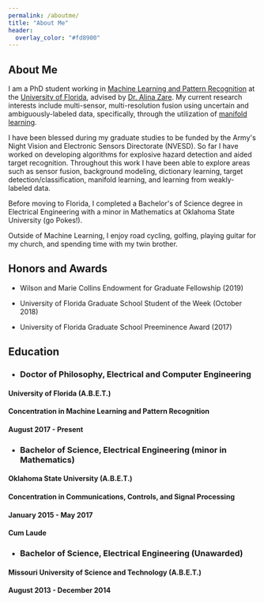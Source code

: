 ```yaml
---
permalink: /aboutme/
title: "About Me"
header:
  overlay_color: "#fd8900"
---
```


## About Me

I am a PhD student working in [Machine Learning and Pattern Recognition](https://en.wikipedia.org/wiki/Machine_learning) at the [University of Florida](https://www.ece.ufl.edu/), advised by [Dr. Alina Zare](https://faculty.eng.ufl.edu/machine-learning/machine-learning-sensing-lab/).  My current research interests include multi-sensor, multi-resolution fusion using uncertain and ambiguously-labeled data, specifically, through the utilization of [manifold learning](https://en.wikipedia.org/wiki/nonlinear_dimensionality_reduction).

I have been blessed during my graduate studies to be funded by the Army's Night Vision and Electronic Sensors Directorate (NVESD).  So far I have worked on developing algorithms for explosive hazard detection and aided target recognition.  Throughout this work I have been able to explore areas such as sensor fusion, background modeling, dictionary learning, target detection/classification, manifold learning, and learning from weakly-labeled data.

Before moving to Florida, I completed a Bachelor's of Science degree in Electrical Engineering with a minor in Mathematics at Oklahoma State University (go Pokes!).

Outside of Machine Learning, I enjoy road cycling, golfing, playing guitar for my church, and spending time with my twin brother. 

## Honors and Awards

* Wilson and Marie Collins Endowment for Graduate Fellowship (2019)

* University of Florida Graduate School Student of the Week (October 2018)

* University of Florida Graduate School Preeminence Award (2017)




## Education

* ### Doctor of Philosophy, Electrical and Computer Engineering
#### University of Florida (A.B.E.T.)
#### Concentration in Machine Learning and Pattern Recognition
#### August 2017 - Present

* ### Bachelor of Science, Electrical Engineering (minor in Mathematics)
#### Oklahoma State University (A.B.E.T.)
#### Concentration in Communications, Controls, and Signal Processing
#### January 2015 - May 2017
#### Cum Laude

* ### Bachelor of Science, Electrical Engineering (Unawarded)
#### Missouri University of Science and Technology (A.B.E.T.)
#### August 2013 - December 2014